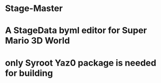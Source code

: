 # Stage-Master

# A StageData byml editor for Super Mario 3D World

# only Syroot Yaz0 package is needed for building
